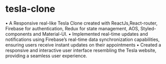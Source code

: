 # tesla-clone

• A Responsive real-like Tesla Clone created with ReactJs,React-router, Firebase for authentication, Redux for state
management, AOS, Styled-components and Material-UI.
• Implemented real-time updates and notifications using Firebase’s real-time data synchronization capabilities,
ensuring users receive instant updates on their appointments
• Created a responsive and interactive user interface resembling the Tesla website, providing a seamless user
experience.
